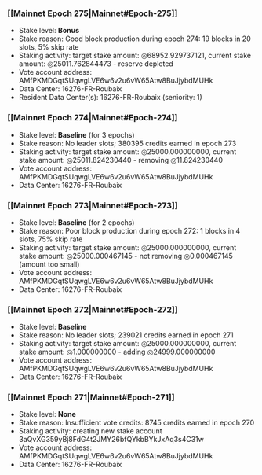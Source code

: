 ### [[Mainnet Epoch 275|Mainnet#Epoch-275]]
* Stake level: **Bonus**
* Stake reason: Good block production during epoch 274: 19 blocks in 20 slots, 5% skip rate
* Staking activity: target stake amount: ◎68952.929737121, current stake amount: ◎25011.762844473 - reserve depleted
* Vote account address: AMfPKMDGqtSUqwgLVE6w6v2u6vW65Atw8BuJjybdMUHk
* Data Center: 16276-FR-Roubaix
* Resident Data Center(s): 16276-FR-Roubaix (seniority: 1)
### [[Mainnet Epoch 274|Mainnet#Epoch-274]]
* Stake level: **Baseline** (for 3 epochs)
* Stake reason: No leader slots; 380395 credits earned in epoch 273
* Staking activity: target stake amount: ◎25000.000000000, current stake amount: ◎25011.824230440 - removing ◎11.824230440
* Vote account address: AMfPKMDGqtSUqwgLVE6w6v2u6vW65Atw8BuJjybdMUHk
* Data Center: 16276-FR-Roubaix
### [[Mainnet Epoch 273|Mainnet#Epoch-273]]
* Stake level: **Baseline** (for 2 epochs)
* Stake reason: Poor block production during epoch 272: 1 blocks in 4 slots, 75% skip rate
* Staking activity: target stake amount: ◎25000.000000000, current stake amount: ◎25000.000467145 - not removing ◎0.000467145 (amount too small)
* Vote account address: AMfPKMDGqtSUqwgLVE6w6v2u6vW65Atw8BuJjybdMUHk
* Data Center: 16276-FR-Roubaix
### [[Mainnet Epoch 272|Mainnet#Epoch-272]]
* Stake level: **Baseline**
* Stake reason: No leader slots; 239021 credits earned in epoch 271
* Staking activity: target stake amount: ◎25000.000000000, current stake amount: ◎1.000000000 - adding ◎24999.000000000
* Vote account address: AMfPKMDGqtSUqwgLVE6w6v2u6vW65Atw8BuJjybdMUHk
* Data Center: 16276-FR-Roubaix
### [[Mainnet Epoch 271|Mainnet#Epoch-271]]
* Stake level: **None**
* Stake reason: Insufficient vote credits: 8745 credits earned in epoch 270
* Staking activity: creating new stake account 3aQvXG359yBj8FdG4t2JMY26bfQYkbBYkJxAq3s4C31w
* Vote account address: AMfPKMDGqtSUqwgLVE6w6v2u6vW65Atw8BuJjybdMUHk
* Data Center: 16276-FR-Roubaix